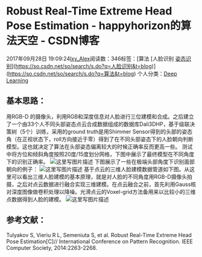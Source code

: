 # Robust Real-Time Extreme Head Pose Estimation - happyhorizon的算法天空 - CSDN博客
2017年09月28日 19:09:24[lxy_Alex](https://me.csdn.net/happyhorizion)阅读数：346标签：[算法																[人脸识别																[姿态识别](https://so.csdn.net/so/search/s.do?q=姿态识别&t=blog)](https://so.csdn.net/so/search/s.do?q=人脸识别&t=blog)](https://so.csdn.net/so/search/s.do?q=算法&t=blog)
个人分类：[Deep Learning](https://blog.csdn.net/happyhorizion/article/category/7157842)
## 基本思路：
用RGB-D 的摄像头，利用RGB和深度信息对人脸进行三位建模和合成。之后建立了一个由33个人不同头部姿态点云合成数据组成的数据库Dali3DHP，基于级联决策树（5个）训练，采用的ground truth是用Shimmer Sensor得到的头部的姿态角（在正视状态下，roll方向接近于零）得到了在不同头部姿态下的人脸朝向判断模型。这也就决定了算法在头部姿态偏离较大的时候正确率反而更高一些。 
测试中将方位和倾斜角度按照20度/15度划分网格，下图中展示了最终模型在不同角度下的识别正确率。 
![这里写图片描述](https://img-blog.csdn.net/20170928191003551?watermark/2/text/aHR0cDovL2Jsb2cuY3Nkbi5uZXQvaGFwcHlob3Jpemlvbg==/font/5a6L5L2T/fontsize/400/fill/I0JBQkFCMA==/dissolve/70/gravity/SouthEast)
下图展示了一些在极端头部角度下识别面部朝向的例子： 
![这里写图片描述](https://img-blog.csdn.net/20170928191131678?watermark/2/text/aHR0cDovL2Jsb2cuY3Nkbi5uZXQvaGFwcHlob3Jpemlvbg==/font/5a6L5L2T/fontsize/400/fill/I0JBQkFCMA==/dissolve/70/gravity/SouthEast)
基于点云的三维人脸建模数据管道如下图。从这里可以看出三维人脸建模的基本原理，就是对人脸的不同角度用RGB-D摄像头拍摄，之后对点云数据进行融合实现三维建模。在点云融合之前，首先利用Gauss核对深度图像做卷积处理以降噪。光滑点云的Voxel-grid方法备用来以比较小的三维点数据得到人脸的建模。
![这里写图片描述](https://img-blog.csdn.net/20170928191056085?watermark/2/text/aHR0cDovL2Jsb2cuY3Nkbi5uZXQvaGFwcHlob3Jpemlvbg==/font/5a6L5L2T/fontsize/400/fill/I0JBQkFCMA==/dissolve/70/gravity/SouthEast)
## 参考文献：
Tulyakov S, Vieriu R L, Semeniuta S, et al. Robust Real-Time Extreme Head Pose Estimation[C]// International Conference on Pattern Recognition. IEEE Computer Society, 2014:2263-2268.
